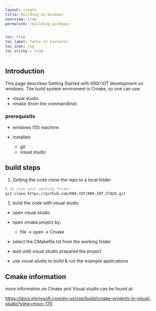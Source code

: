 ```yaml
---
layout: single
title: Building on Windows
overview: true
permalink: /building_windows/


toc: true
toc_label: Table of Contents
toc_icon: cog
toc_sticky : true
---
```


## Introduction

This page describes Getting Started with KNX-IOT development on windows.
The build system enviroment is Cmake, so one can use:
- visual studio
- nmake (from the commandline)

### prerequisits

- windows (10) machine
- installed:

  - git
  - visual studio


## build steps

1. Getting the code
   clone the repo to a local folder

  ```bash
  # do from your working folder
  git clone https://github.com/KNX-IOT/KNX-IOT-STACK.git
  ```

1. build the code with visual studio

- open visual studio
- open cmake project by:

  - file -&gt; open -&gt; Cmake

- select the CMakefile.txt from the working folder
- wait until visual studio prepared the project
- use visual studio to build & run the example applications


## Cmake information

more information on Cmake and Visual studio can be found at:

https://docs.microsoft.com/en-us/cpp/build/cmake-projects-in-visual-studio?view=msvc-170


